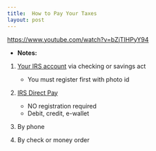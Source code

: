 ```yaml
---
title:  How to Pay Your Taxes 
layout: post
---
```


https://www.youtube.com/watch?v=bZjTIHPyY94

- **Notes:**

1. [Your IRS account](https://www.irs.gov/accounts) via checking or savings act
   - You must register first with photo id

2. [IRS Direct Pay](https://www.irs.gov/payments/direct-pay)
   - NO registration required
   - Debit, credit, e-wallet

3. By phone
4. By check or money order